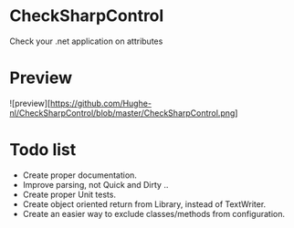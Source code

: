 CheckSharpControl
=================

Check your .net application on attributes


Preview
=======

![preview][https://github.com/Hughe-nl/CheckSharpControl/blob/master/CheckSharpControl.png]

Todo list
=========

- Create proper documentation.
- Improve parsing, not Quick and Dirty ..
- Create proper Unit tests.
- Create object oriented return from Library, instead of TextWriter.
- Create an easier way to exclude classes/methods from configuration.
